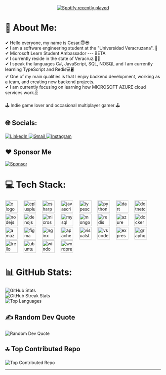<div align="center">
  <a href="https://open.spotify.com/user/2263v4vfldr3bic63g6ejokmy">
    <img src="https://spotify-recently-played-readme.vercel.app/api?user=2263v4vfldr3bic63g6ejokmy&count=5" alt="Spotify recently played"  />
  </a>
</div>

###

<h1 align="left">💫 About Me:</h1>

###

<p align="left">✔ Hello everyone, my name is Cesar.😇😎<br>✔ I am a software engineering student at the "Universidad Veracruzana". 🦚<br>✔ Microsoft Learn Student Ambassador --- BETA<br>✔ I currently reside in the state of Veracruz.🕺💃<br>✔ I speak the languages C#, JavaScript, SQL, NOSQL and I am currently learning TypeScript and Redis💻🖥<br>✔ One of my main qualities is that I enjoy backend development, working as a team, and creating new backend projects.<br>✔ I am currently focusing on learning how MICROSOFT AZURE cloud services work.🗄<br><br>🕹 Indie game lover and occasional multiplayer gamer 🕹</p>

###

<h2 align="left">🌐 Socials:</h2>

###

<a href="https://linkedin.com/in/cesar-gonzalez-lopez/?locale=en_US" target="_blank">
  <img src="https://img.shields.io/badge/LinkedIn-%230077B5.svg?logo=linkedin&logoColor=white" alt="LinkedIn">
</a>
<a href="mailto:cesar96707@gmail.com">
  <img src="https://img.shields.io/badge/-Gmail-red?style=flat&logo=Gmail&logoColor=white" alt="Gmail">
</a>
<a href="https://instagram.com/cesar.system32" target="_blank">
  <img src="https://img.shields.io/badge/Instagram-%23E4405F.svg?logo=Instagram&logoColor=white" alt="Instagram">
</a>

###

## ❤️ Sponsor Me
[![Sponsor](https://img.shields.io/badge/Sponsor-pink?style=for-the-badge&logo=github-sponsors)](https://github.com/sponsors/DracoGilga)

###

<h1 align="left">💻 Tech Stack:</h1>

###

<div align="left">
  <img src="https://skillicons.dev/icons?i=c" height="40" alt="c logo"  />
  <img width="12" />
  <img src="https://skillicons.dev/icons?i=cpp" height="40" alt="cplusplus logo"  />
  <img width="12" />
  <img src="https://skillicons.dev/icons?i=cs" height="40" alt="csharp logo"  />
  <img width="12" />
  <img src="https://cdn.jsdelivr.net/gh/devicons/devicon/icons/javascript/javascript-original.svg" height="40" alt="javascript logo"  />
  <img width="12" />
  <img src="https://cdn.jsdelivr.net/gh/devicons/devicon/icons/typescript/typescript-original.svg" height="40" alt="typescript logo"  />
  <img width="12" />
  <img src="https://cdn.jsdelivr.net/gh/devicons/devicon/icons/python/python-original.svg" height="40" alt="python logo"  />
  <img width="12" />
  <img src="https://cdn.jsdelivr.net/gh/devicons/devicon/icons/dart/dart-original.svg" height="40" alt="dart logo"  />
  <img width="12" />
  <img src="https://cdn.jsdelivr.net/gh/devicons/devicon/icons/dotnetcore/dotnetcore-original.svg" height="40" alt="dotnetcore logo"  />
  <img width="12" />
  <img src="https://cdn.jsdelivr.net/gh/devicons/devicon/icons/nodejs/nodejs-original.svg" height="40" alt="nodejs logo"  />
  <img width="12" />
  <img src="https://cdn.jsdelivr.net/gh/devicons/devicon/icons/denojs/denojs-original.svg" height="40" alt="denojs logo"  />
  <img width="12" />
  <img src="https://cdn.jsdelivr.net/gh/devicons/devicon/icons/microsoftsqlserver/microsoftsqlserver-plain.svg" height="40" alt="microsoftsqlserver logo"  />
  <img width="12" />
  <img src="https://cdn.jsdelivr.net/gh/devicons/devicon/icons/mysql/mysql-original.svg" height="40" alt="mysql logo"  />
  <img width="12" />
  <img src="https://cdn.jsdelivr.net/gh/devicons/devicon/icons/mongodb/mongodb-original.svg" height="40" alt="mongodb logo"  />
  <img width="12" />
  <img src="https://cdn.jsdelivr.net/gh/devicons/devicon/icons/redis/redis-original.svg" height="40" alt="redis logo"  />
  <img width="12" />
  <img src="https://cdn.jsdelivr.net/gh/devicons/devicon/icons/azure/azure-original.svg" height="40" alt="azure logo"  />
  <img width="12" />
  <img src="https://cdn.jsdelivr.net/gh/devicons/devicon/icons/docker/docker-original.svg" height="40" alt="docker logo"  />
  <img width="12" />
  <img src="https://cdn.jsdelivr.net/gh/devicons/devicon/icons/amazonwebservices/amazonwebservices-line-wordmark.svg" height="40" alt="amazonwebservices logo"  />
  <img width="12" />
  <img src="https://cdn.jsdelivr.net/gh/devicons/devicon/icons/figma/figma-original.svg" height="40" alt="figma logo"  />
  <img width="12" />
  <img src="https://cdn.jsdelivr.net/gh/devicons/devicon/icons/nginx/nginx-original.svg" height="40" alt="nginx logo"  />
  <img width="12" />
  <img src="https://cdn.jsdelivr.net/gh/devicons/devicon/icons/apache/apache-original.svg" height="40" alt="apache logo"  />
  <img width="12" />
  <img src="https://cdn.jsdelivr.net/gh/devicons/devicon/icons/visualstudio/visualstudio-plain.svg" height="40" alt="visualstudio logo"  />
  <img width="12" />
  <img src="https://cdn.jsdelivr.net/gh/devicons/devicon/icons/vscode/vscode-original.svg" height="40" alt="vscode logo"  />
  <img width="12" />
  <img src="https://cdn.jsdelivr.net/gh/devicons/devicon/icons/express/express-original.svg" height="40" alt="express logo"  />
  <img width="12" />
  <img src="https://cdn.jsdelivr.net/gh/devicons/devicon/icons/graphql/graphql-plain.svg" height="40" alt="graphql logo"  />
  <img width="12" />
  <img src="https://cdn.jsdelivr.net/gh/devicons/devicon/icons/trello/trello-plain.svg" height="40" alt="trello logo"  />
  <img width="12" />
  <img src="https://cdn.jsdelivr.net/gh/devicons/devicon/icons/ubuntu/ubuntu-plain.svg" height="40" alt="ubuntu logo"  />
  <img width="12" />
  <img src="https://cdn.jsdelivr.net/gh/devicons/devicon/icons/windows8/windows8-original.svg" height="40" alt="windows8 logo"  />
  <img width="12" />
  <img src="https://cdn.jsdelivr.net/gh/devicons/devicon/icons/wordpress/wordpress-original.svg" height="40" alt="wordpress logo"  />
</div>

###

<h1>📊 GitHub Stats:</h1>

###

<img src="https://github-readme-stats.vercel.app/api?username=DracoGilga&theme=tokyonight&hide_border=false&include_all_commits=false&count_private=false" alt="GitHub Stats">
<br>
<img src="https://github-readme-streak-stats.herokuapp.com/?user=DracoGilga&theme=tokyonight&hide_border=false" alt="GitHub Streak Stats">
<br>
<img src="https://github-readme-stats.vercel.app/api/top-langs/?username=DracoGilga&theme=tokyonight&hide_border=false&include_all_commits=false&count_private=false&layout=compact" alt="Top Languages">

###

<h2>✍️ Random Dev Quote</h2>

###

<img src="https://quotes-github-readme.vercel.app/api?type=horizontal&theme=tokyonight" alt="Random Dev Quote">

###

<h2>🔝 Top Contributed Repo</h2>

###

<img src="https://github-contributor-stats.vercel.app/api?username=DracoGilga&limit=5&theme=tokyonight&combine_all_yearly_contributions=true" alt="Top Contributed Repo">

<hr>
